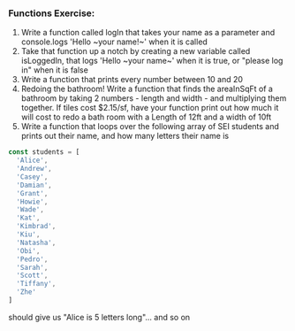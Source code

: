 ### Functions Exercise:

1.  Write a function called logIn that takes your name as a parameter and console.logs 'Hello ~your name!~' when it is called
2.  Take that function up a notch by creating a new variable called isLoggedIn, that logs 'Hello ~your name~' when it is true, or "please log in" when it is false
3.  Write a function that prints every number between 10 and 20
4.  Redoing the bathroom! Write a function that finds the areaInSqFt of a bathroom by taking 2 numbers - length and width - and multiplying them together. If tiles cost $2.15/sf, have your function print out how much it will  cost to redo a bath room with a Length of 12ft and a width of 10ft
5.  Write a function that loops over the following array of SEI students and prints out their name, and how many letters their name is

```js
const students = [
  'Alice',
  'Andrew',
  'Casey',
  'Damian',
  'Grant',
  'Howie',
  'Wade',
  'Kat',
  'Kimbrad',
  'Kiu',
  'Natasha',
  'Obi',
  'Pedro',
  'Sarah',
  'Scott',
  'Tiffany',
  'Zhe'
]
```

should give us "Alice is 5 letters long"... and so on
